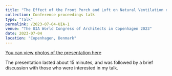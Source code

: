 ```yaml
---
title: "The Effect of the Front Porch and Loft on Natural Ventilation of the Main House in Beijing Courtyard"
collection: Conference proceedings talk
type: "Talk"
permalink: /2023-07-04-UIA-1
venue: "The UIA World Congress of Architects in Copenhagen 2023"
date: 2023-07-04
location: "Copenhagen, Denmark"
---
```


[You can view photos of the presentation here](images/UIA23-oral3.png)

The presentation lasted about 15 minutes, and was followed by a brief discussion with those who were interested in my talk.
